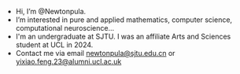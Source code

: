 - Hi, I’m @Newtonpula.
- I’m interested in pure and applied mathematics, computer science, computational neuroscience...
- I'm an undergraduate at SJTU. I was an affiliate Arts and Sciences student at UCL in 2024.
- Contact me via email newtonpula@sjtu.edu.cn or yixiao.feng.23@alumni.ucl.ac.uk
<!---
    I’m looking to collaborate on ...
--->

<!---
Newtonpula/Newtonpula is a ✨ special ✨ repository because its `README.md` (this file) appears on your GitHub profile.
You can click the Preview link to take a look at your changes.
--->

